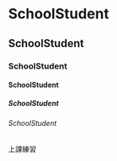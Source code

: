 # SchoolStudent
## SchoolStudent
### SchoolStudent
#### SchoolStudent
##### SchoolStudent
###### SchoolStudent
上課練習
